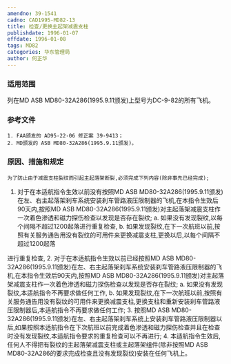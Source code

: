 ```yaml
---
amendno: 39-1541
cadno: CAD1995-MD82-13
title: 检查/更换主起架减震支柱
publishdate: 1996-01-07
effdate: 1996-01-08
tags: MD82
categories: 华东管理局
author: 何正华
---
```


### 适用范围 
列在MD ASB MD80-32A286(1995.9.11颁发)上型号为DC-9-82的所有飞机。

### 参考文件
    1. FAA颁发的 AD95-22-06 修正案 39-9413；
    2. MD颁发的 ASB MD80-32A286(1995.9.11颁发)。


### 原因、措施和规定 
    为了防止由于减震支柱裂纹而引起主起落架断裂,必须完成下列内容(除非事先已经完成); 
1. 对于在本适航指令生效以前没有按照MD ASB MD80-32A286(1995.9.11颁发)在左、右主起落架刹车系统安装刹车管路液压限制器的飞机,在本指令生效后90天内,按照MD ASB MD80-32A286(1995.9.11颁发)对主起落架减震支柱作一次着色渗透和磁力探伤检查以发现是否存在裂纹; 
     a. 如果没有发现裂纹,以每个间隔不超过1200起落进行重复检查, 
     b. 如果发现裂纹,在下一次航班以前,按照有关服务通告用没有裂纹的可用件来更换减震支柱,更换以后,以每个间隔不超过1200起落

  
进行重复检查, 
2. 对于在本适航指令生效以前已经按照MD ASB MD80-32A286(1995.9.11颁发)在左、右主起落架刹车系统安装刹车管路液压限制器的飞机,在本指令生效后90天内,按照MD ASB MD80-32A286(1995.9.11颁发)对主起落架减震支柱作一次着色渗透和磁力探伤检查以发现是否存在裂纹; 
     a. 如果没有发现裂纹,本适航指令不再要求做任何工作, 
     b. 如果发现裂纹,在下一次航班以前,按照有关服务通告用没有裂纹的可用件来更换减震支柱,更换支柱和重新安装刹车管路液压限制器后,本适航指令不再要求做任何工作; 
    3. 按照MD ASB MD80-32A286(1995.9.11颁发)在左、右主起落架刹车系统上安装刹车管路液压限制器以后,如果按照本适航指令在下次航班以前完成着色渗透和磁力探伤检查并且在检查时没有发现裂纹,本适航指令要求的重复检查可以不再进行; 
    4. 本适航指令生效后,任何人不得把有裂纹的主起落架减震支柱或主起落架组件(除非按照MD ASB MD80-32A286的要求完成检查且没有发现裂纹)安装在任何飞机上。

